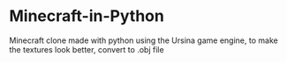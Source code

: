 # Minecraft-in-Python
Minecraft clone made with python using the Ursina game engine, to make the textures look better, convert to .obj file
